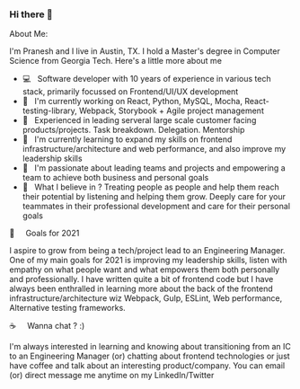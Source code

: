 ### Hi there 👋

About Me: 

I'm Pranesh and I live in Austin, TX. I hold a Master's degree in Computer Science from Georgia Tech. Here's a little more about me

- 💻 &nbsp;&nbsp;Software developer with 10 years of experience in various tech stack, primarily focussed on Frontend/UI/UX development
- 🔭 &nbsp;&nbsp;I'm currently working on React, Python, MySQL, Mocha, React-testing-library, Webpack, Storybook + Agile project management
- 📖 &nbsp;&nbsp;Experienced in leading serveral large scale customer facing products/projects. Task breakdown. Delegation. Mentorship
- 🌱 &nbsp;&nbsp;I'm currently learning to expand my skills on frontend infrastructure/architecture and web performance, and also improve my leadership skills
- 👯 &nbsp;&nbsp;I'm passionate about leading teams and projects and empowering a team to achieve both business and personal goals
- 💬 &nbsp;&nbsp;What I believe in ? Treating people as people and help them reach their potential by listening and helping them grow. Deeply care for your teammates in their professional development and care for their personal goals


🥅 &nbsp;&nbsp;&nbsp;&nbsp;Goals for 2021

I aspire to grow from being a tech/project lead to an Engineering Manager. One of my main goals for 2021 is improving my leadership skills, listen with empathy on what people want and what empowers them both personally and professionally. I have written quite a bit of frontend code but I have always been enthralled in learning more about the back of the frontend infrastructure/architecture wiz Webpack, Gulp, ESLint, Web performance, Alternative testing frameworks.

☕ &nbsp;&nbsp;&nbsp;&nbsp;Wanna chat ? :) 

I'm always interested in learning and knowing about transitioning from an IC to an Engineering Manager (or) chatting about frontend technologies or just have coffee and talk about an interesting product/company. You can email (or) direct message me anytime on my LinkedIn/Twitter 

<!--
**praneshpr/praneshpr** is a ✨ _special_ ✨ repository because its `README.md` (this file) appears on your GitHub profile.

Here are some ideas to get you started:

- 🔭 I’m currently working on ...
- 🌱 I’m currently learning ...
- 👯 I’m looking to collaborate on ...
- 🤔 I’m looking for help with ...
- 💬 Ask me about ...
- 📫 How to reach me: ...
- 😄 Pronouns: ...
- ⚡ Fun fact: ...
-->
